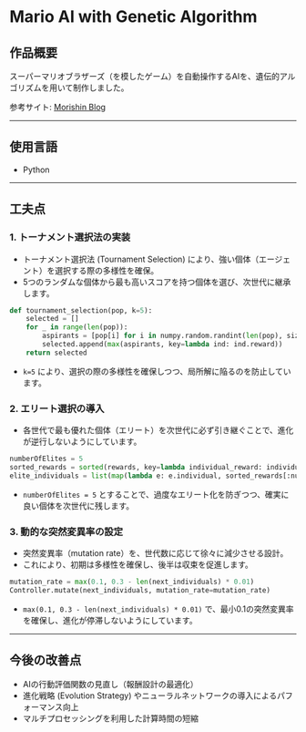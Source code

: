 # Mario AI with Genetic Algorithm

## 作品概要
スーパーマリオブラザーズ（を模したゲーム）を自動操作するAIを、遺伝的アルゴリズムを用いて制作しました。

参考サイト: [Morishin Blog](https://blog.morishin.me/posts/2016/12/19/marioai-2009)

---

## 使用言語
- Python

---

## 工夫点

### 1. トーナメント選択法の実装

- トーナメント選択法 (Tournament Selection) により、強い個体（エージェント）を選択する際の多様性を確保。
- 5つのランダムな個体から最も高いスコアを持つ個体を選び、次世代に継承します。

```python
def tournament_selection(pop, k=5):
    selected = []
    for _ in range(len(pop)):
        aspirants = [pop[i] for i in numpy.random.randint(len(pop), size=k)]
        selected.append(max(aspirants, key=lambda ind: ind.reward))
    return selected
```

- `k=5` により、選択の際の多様性を確保しつつ、局所解に陥るのを防止しています。

### 2. エリート選択の導入

- 各世代で最も優れた個体（エリート）を次世代に必ず引き継ぐことで、進化が逆行しないようにしています。

```python
numberOfElites = 5
sorted_rewards = sorted(rewards, key=lambda individual_reward: individual_reward.reward, reverse=True)
elite_individuals = list(map(lambda e: e.individual, sorted_rewards[:numberOfElites]))
```

- `numberOfElites = 5` とすることで、過度なエリート化を防ぎつつ、確実に良い個体を次世代に残します。

### 3. 動的な突然変異率の設定

- 突然変異率（mutation rate）を、世代数に応じて徐々に減少させる設計。
- これにより、初期は多様性を確保し、後半は収束を促進します。

```python
mutation_rate = max(0.1, 0.3 - len(next_individuals) * 0.01)
Controller.mutate(next_individuals, mutation_rate=mutation_rate)
```

- `max(0.1, 0.3 - len(next_individuals) * 0.01)` で、最小0.1の突然変異率を確保し、進化が停滞しないようにしています。


---

## 今後の改善点
- AIの行動評価関数の見直し（報酬設計の最適化）
- 進化戦略 (Evolution Strategy) やニューラルネットワークの導入によるパフォーマンス向上
- マルチプロセッシングを利用した計算時間の短縮

